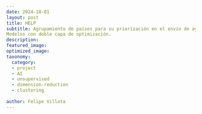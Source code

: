 ```yaml
---
date: 2024-10-01
layout: post
title: HELP 
subtitle: Agrupamiento de países para su priorización en el envío de ayuda humanitaria mediante métodos de aprendizaje automático no supervisado. Reducción de dimensionalidad (PCA, t-SNE) + clustering (K-means, DBSCAN, AHC, Spectral, Gaussian Mixture). 
Modelos con doble capa de optimización.
description: 
featured_image:
optimized_image: 
taxonomy:
  category: 
  - project
  - AI
  - unsupervised
  - dimension-reduction
  - clustering 
 
author: Felipe Villota 
---
```

